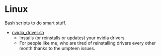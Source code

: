 # Linux
Bash scripts to do smart stuff.

* [nvidia_driver.sh](https://github.com/willcmc/linux/blob/main/nvidia_driver.sh)
    * Installs (or reinstalls or updates) your nvidia drivers.
    * For people like me, who are tired of reinstalling drivers every other month thanks to the umpteen issues.
